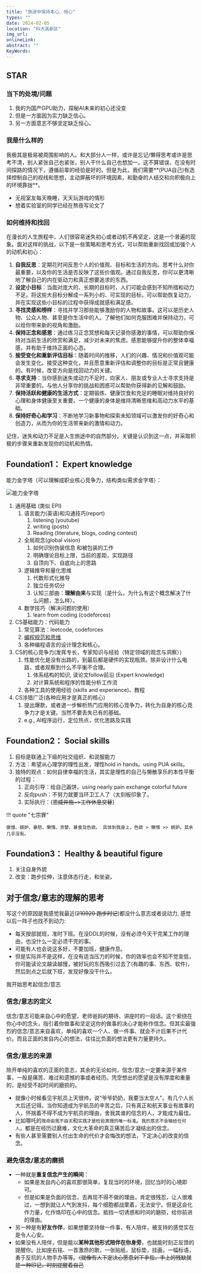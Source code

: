 ```yaml
---
title: "旅途中保持本心、恒心"
types: ""
date: 2024-02-05
location: "科大高新区"
img_url: 
onlineLink: 
abstract: ""
KeyWords:
---
```


## STAR

### 当下的处境/问题

1. 我的为国产GPU助力，探秘AI未来的初心还没变
2. 但是一方面因为实力缺乏信心。
3. 另一方面意志不够坚定缺乏恒心。

### 我是什么样的

我极其是极易被周围影响的人。和大部分人一样，或许是忘记/懒得思考或许是思考不清，别人紧张自己也紧张，别人干什么自己也想加一。这不算错误，在没有时间探路的情况下，遵循前辈的经验是好的。但是为此，我们需要**(PUA自己)有选择控制自己的视线和思想，主动屏蔽坏的环境因素，和勤奋的人结交和向积极向上的环境靠拢**。

* 无视室友每天晚睡，天天玩游戏的情形
* 想着实验室的同学已经在熬夜写论文了

### 如何维持和找回

在漫长的人生旅程中，人们很容易迷失初心或者动机不再坚定，这是一个普遍的现象。面对这样的挑战，以下是一些策略和思考方式，可以帮助重新找回或加强个人的动机和初心：

1. **自我反思**：定期花时间反思个人的价值观、目标和生活的方向。思考什么对你最重要，以及你的生活是否反映了这些价值观。通过自我反思，你可以更清晰地了解自己的内在驱动力和真正想要追求的东西。
2. **设定小目标**：当面对庞大的、长期的目标时，人们可能会感到不知所措和动力不足。将这些大目标分解成一系列小的、可实现的目标，可以帮助恢复动力，并在实现这些小目标的过程中获得成就感和满足感。
3. **寻找灵感和榜样**：寻找并学习那些能够激励你的人物和故事。这可以是历史人物、公众人物、甚至是你生活中的人。了解他们如何克服困难并保持动力，可以给你带来新的视角和激励。
4. **保持正念和感恩**：通过练习正念冥想和每天记录你感激的事情，可以帮助你保持对当前生活的欣赏和满足，减少对未来的焦虑。感恩能够提升你的整体幸福感，并有助于维持正面的心态。
5. **接受变化和重新评估目标**：随着时间的推移，人们的兴趣、情况和价值观可能会发生变化。接受这种变化，并且愿意重新评估和调整你的目标是正常且健康的。有时候，改变方向是找回动力的关键。
6. **寻求支持**：当你感到迷失或动力不足时，向家人、朋友或专业人士寻求支持是非常重要的。与他人分享你的挑战和困惑可以帮助你获得新的见解和鼓励。
7. **保持活跃和健康的生活方式**：定期锻炼、健康饮食和充足的睡眠对维持良好的心理和身体健康至关重要。一个健康的身体是维持清晰思维和高动力水平的基础。
8. **保持好奇心和学习**：不断地学习新事物和探索未知领域可以激发你的好奇心和创造力，从而为你的生活带来新的激情和动力。

记住，迷失和动力不足是人生旅途中的自然部分。关键是认识到这一点，并采取积极的步骤来重新发现你的动机和热情。

## Foundation1： Expert knowledge

能力金字塔（可以理解成职业核心竞争力，结构类似需求金字塔）：

![能力金字塔](https://pic.shaojiemike.top/img/20231010105556.png)


1. 通用基础 (类似 EPI)
   1. 语言能力(英语)和沟通技巧(report)
      1. listening (youtube)
      2. writing (posts)
      3. Reading (literature, blogs, coding contest)
   2. 全局观念(global vision)
      1. 如何识别伪装信息 和被包装的工作
      2. 明确理论目标上限，当前的差距，实现路径
      3. 自顶向下、自底向上的思路
   3. 逻辑推导和量化思维
      1. 代数形式化推导
      2. 独立任务切分
      3. 认知三部曲：**理解由来**与实现（是什么，为什么有这个概念解决了什么问题，怎么样）。
   4. 数学技巧（解决问题的使用）
      1. learn from coding (codeforces)
2. CS基础能力：代码能力
      1. 常见算法：leetcode, codeforces
      2. [编程规范和思维](https://csdiy.wiki/)
      3. 各种编程语言的设计理念和核心。
3. CS的核心竞争力(发挥专长，专家知识与经验（特定领域的观念与洞察））
   1. 性能优化是没有出路的，到最后都是硬件的实现瓶颈。除非设计什么电路，或者观察到什么不平衡不合理。
      1. 体系结构的知识, 读论文follow前沿 (Expert knowledge)
      2. 对计算系统和程序的性能分析工作流
   2. 各种工具的使用经验 (skills and experience)、教程
4. CS涉猎广泛(各种应用才是真正的核心)
   1. 提出爆款，或者退一步解析热门应用的核心竞争力，转化为自身的核心竞争力才是关键。当然不要丢失已有的基础。
   2. e.g., AI程序运行，定位热点，优化思路及实践

## Foundation2： Social skills

1. 目标是联通上下级的社交组织、和说服能力
2. 方法：希望从心理学的理性出发，理性hold in hands。using PUA skills。
3. 独特的观点：如何自律幸福的生活，其实是理性的自己与懒散享乐的本性平衡的过程：
   1. 正向引导：给自己画饼，using nearly pain exchange colorful future
   2. 反向push：不努力就要当环卫工人了（太刻板印象了。
   3. 实际执行：{~~恩威并施~>工作休息交替~~}

!!! quote "七宗罪"

    傲慢、嫉妒、暴怒、懒惰、贪婪、暴食及色欲。 具体到我身上，色欲 > 懒惰 >> 嫉妒。其余几乎没有。

## Foundation3： Healthy & beautiful figure

1. 关注自身外貌
2. 改变：跑步拉伸，注意体态行走，和坐姿。

## 对于信念/意志的理解的思考

写这个的原因是我感觉我最近(~~210920 跑步时记~~)都没什么意志或者说动力, 感觉以后一阵子也找不到动力:

* 每天按部就班，准时下班。在没DDL的时候，没有必须今天干完某工作的理由，也没什么一定必须干完的事。
* 可能有人也会说这多好，不要加班，健康作息。
* 但是实际并不是这样，在没有适当压力的时候，你的效率也会不知不觉变低，你可能读论文越读越慢，被好玩的东西吸引过去了(有趣的事、东西、软件)，然后到点之后就下班，发现好像没干什么。

我开始思考起信念/意志

### 信念/意志的定义

信念/意志可能来自心中的愿望，老师爸妈的期待、讲座时的一段话。这个萦绕在你心中的念头，指引着你做事和坚定这你的做事的决心才能称作信念。但其实最强烈的信念/意志来自喜欢，单纯的喜欢一个人、做一件事、就会不计后果不计代价。而且正面的发自内心的想法，往往比负面的想法更有力量更持久。

### 信念/意志的来源

除开单纯的喜欢的正面的意志，其余的无论如何，信念/意志一定要来源于某件事，一般是痛苦、难过和遗憾的事或者经历。凭空想出的愿望是没有厚度和重量的，是经受不起时间的磨损的。

* 就像小时候看见宇航员上天很帅，说"爷爷奶奶，我要当太空人"。有几个人长大后还记得。当你知道成为宇航员的辛苦之后，只有真正和航天事业有故事的人，怀揣着不得不成为宇航员的理由，舍我其谁的信念的人，才能成为最佳。
* 比如哪吒的`我命由我不由天`和`实践才是检验真理的唯一标准`。`我的意志不会输给任何人`。都是在经历过磨难，文化大革命的真正痛苦后才凝结出的信念。
* 有些人甚至需要别人付出生命的代价才会悔改的想法，下定决心的改变的信念。

### 避免信念/意志的磨损

* 一种就是**重复信念产生的瞬间**：
  * 如果是发自内心的喜欢那很简单，复现当时的环境，回忆当时的心境即可。
  * 但是如果是负面的信念，去再现不得不做的理由，肯定很残忍，让人很难过，一想到就让人气到发抖，每个细胞都战栗着，无法安宁。但是这会化作力量，化作烙印在心中的信念。抵挡一切诱惑和时间的磨损，给你前进的理由。
* 另一种是有**好友作伴**，如果想要坚持做一件事，有人陪伴，被支持的感觉实在是令人心安。
* 如果没有人陪伴，但是能以**某种其他形式陪伴在你身旁**，也就能时刻正反馈的提醒你。比如座右铭、一首激昂的歌，一张贴纸，鼠标垫，挂画，一幅标语，勇于反抗的人物手办等等。~~（就像有人下定决心愿意剁下手指，手上的残缺就是一种印记，时刻提醒着自己~~


